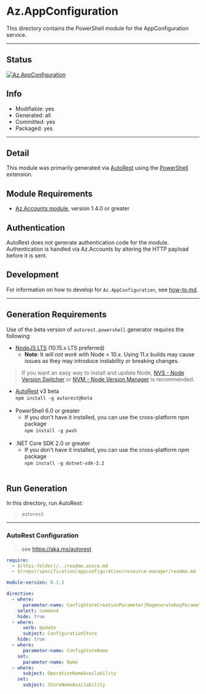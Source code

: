 <!-- region Generated -->
# Az.AppConfiguration
This directory contains the PowerShell module for the AppConfiguration service.

---
## Status
[![Az.AppConfiguration](https://img.shields.io/powershellgallery/v/Az.AppConfiguration.svg?style=flat-square&label=Az.AppConfiguration "Az.AppConfiguration")](https://www.powershellgallery.com/packages/Az.AppConfiguration/)

## Info
- Modifiable: yes
- Generated: all
- Committed: yes
- Packaged: yes

---
## Detail
This module was primarily generated via [AutoRest](https://github.com/Azure/autorest) using the [PowerShell](https://github.com/Azure/autorest.powershell) extension.

## Module Requirements
- [Az.Accounts module](https://www.powershellgallery.com/packages/Az.Accounts/), version 1.4.0 or greater

## Authentication
AutoRest does not generate authentication code for the module. Authentication is handled via Az.Accounts by altering the HTTP payload before it is sent.

## Development
For information on how to develop for `Az.AppConfiguration`, see [how-to.md](how-to.md).
<!-- endregion -->

---
## Generation Requirements
Use of the beta version of `autorest.powershell` generator requires the following:
- [NodeJS LTS](https://nodejs.org) (10.15.x LTS preferred)
  - **Note**: It *will not work* with Node < 10.x. Using 11.x builds may cause issues as they may introduce instability or breaking changes.
> If you want an easy way to install and update Node, [NVS - Node Version Switcher](../nodejs/installing-via-nvs.md) or [NVM - Node Version Manager](../nodejs/installing-via-nvm.md) is recommended.
- [AutoRest](https://aka.ms/autorest) v3 beta <br>`npm install -g autorest@beta`<br>&nbsp;
- PowerShell 6.0 or greater
  - If you don't have it installed, you can use the cross-platform npm package <br>`npm install -g pwsh`<br>&nbsp;
- .NET Core SDK 2.0 or greater
  - If you don't have it installed, you can use the cross-platform npm package <br>`npm install -g dotnet-sdk-2.2`<br>&nbsp;

## Run Generation
In this directory, run AutoRest:
> `autorest`

---
### AutoRest Configuration
> see https://aka.ms/autorest

``` yaml
require:
  - $(this-folder)/../readme.azure.md
  - $(repo)/specification/appconfiguration/resource-manager/readme.md

module-version: 0.1.3

directive:
  - where:
      parameter-name: ConfigStoreCreationParameter|RegenerateKeyParameter|CheckNameAvailabilityParameter
    select: command
    hide: true
  - where:
      verb: Update
      subject: ConfigurationStore
    hide: true
  - where:
      parameter-name: ConfigStoreName
    set:
      parameter-name: Name
  - where:
      subject: OperationNameAvailability
    set:
      subject: StoreNameAvailability
```
